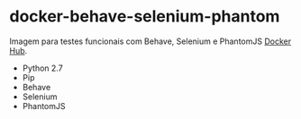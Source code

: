 # docker-behave-selenium-phantom
Imagem para testes funcionais com Behave, Selenium e PhantomJS
[Docker Hub](https://hub.docker.com/r/thiagoppo/docker-behave-selenium-phantom/).

- Python 2.7
- Pip
- Behave
- Selenium
- PhantomJS
